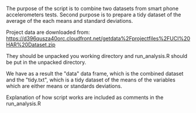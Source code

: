 The purpose of the script is to combine two datasets from smart phone accelerometers tests.
Second purpose is to prepare a tidy dataset of the average of the each means and standard deviations.

Project data are downloaded from:
https://d396qusza40orc.cloudfront.net/getdata%2Fprojectfiles%2FUCI%20HAR%20Dataset.zip

They should be unpacked you working directory and run_analysis.R should be put in the unpacked directory.

We have as a result the "data" data frame, which is the combined dataset and the "tidy.txt", which is a tidy dataset of the means of the variables which are either means or standards deviations. 

Explanation of how script works are included as comments in the run_analysis.R

